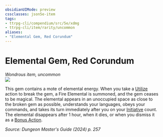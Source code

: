 ```yaml
---
obsidianUIMode: preview
cssclasses: json5e-item
tags:
- ttrpg-cli/compendium/src/5e/xdmg
- ttrpg-cli/item/rarity/uncommon
aliases: 
- "Elemental Gem, Red Corundum"
---
```

# Elemental Gem, Red Corundum
*Wondrous item, uncommon*  
![](Mechanics/items/img/elemental-gem-red-corundum.webp#right)


This gem contains a mote of elemental energy. When you take a [Utilize](Mechanics/rules/actions.md#Utilize) action to break the gem, a Fire Elemental is summoned, and the gem ceases to be magical. The elemental appears in an unoccupied space as close to the broken gem as possible, understands your languages, obeys your commands, and takes its turn immediately after you on your [Initiative](Mechanics/rules/variant-rules/initiative-xphb.md) count. The elemental disappears after 1 hour, when it dies, or when you dismiss it as a [Bonus Action](Mechanics/rules/variant-rules/bonus-action-xphb.md).

*Source: Dungeon Master's Guide (2024) p. 257*